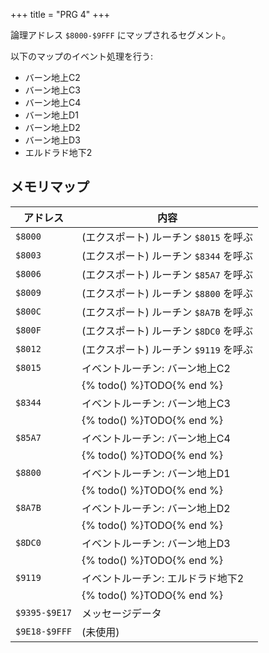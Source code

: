 +++
title = "PRG 4"
+++

論理アドレス `$8000-$9FFF` にマップされるセグメント。

以下のマップのイベント処理を行う:

* バーン地上C2
* バーン地上C3
* バーン地上C4
* バーン地上D1
* バーン地上D2
* バーン地上D3
* エルドラド地下2

## メモリマップ

| アドレス | 内容 |
| -- | -- |
| `$8000` | (エクスポート) ルーチン `$8015` を呼ぶ |
| `$8003` | (エクスポート) ルーチン `$8344` を呼ぶ |
| `$8006` | (エクスポート) ルーチン `$85A7` を呼ぶ |
| `$8009` | (エクスポート) ルーチン `$8800` を呼ぶ |
| `$800C` | (エクスポート) ルーチン `$8A7B` を呼ぶ |
| `$800F` | (エクスポート) ルーチン `$8DC0` を呼ぶ |
| `$8012` | (エクスポート) ルーチン `$9119` を呼ぶ |
| `$8015` | イベントルーチン: バーン地上C2 |
| | {% todo() %}TODO{% end %} |
| `$8344` | イベントルーチン: バーン地上C3 |
| | {% todo() %}TODO{% end %} |
| `$85A7` | イベントルーチン: バーン地上C4 |
| | {% todo() %}TODO{% end %} |
| `$8800` | イベントルーチン: バーン地上D1 |
| | {% todo() %}TODO{% end %} |
| `$8A7B` | イベントルーチン: バーン地上D2 |
| | {% todo() %}TODO{% end %} |
| `$8DC0` | イベントルーチン: バーン地上D3 |
| | {% todo() %}TODO{% end %} |
| `$9119` | イベントルーチン: エルドラド地下2 |
| | {% todo() %}TODO{% end %} |
| `$9395-$9E17` | メッセージデータ |
| `$9E18-$9FFF` | (未使用) |
